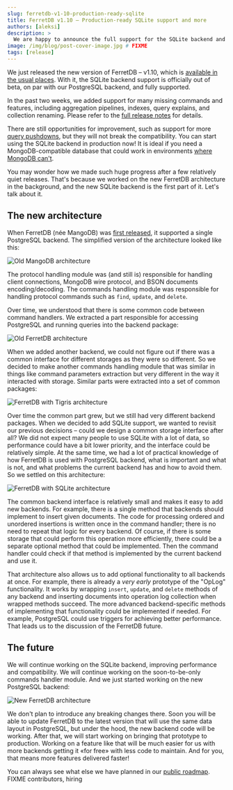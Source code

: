 ```yaml
---
slug: ferretdb-v1-10-production-ready-sqlite
title: FerretDB v1.10 – Production-ready SQLite support and more
authors: [aleksi]
description: >
  We are happy to announce the full support for the SQLite backend and discuss our new architecture.
image: /img/blog/post-cover-image.jpg # FIXME
tags: [release]
---
```


<!-- FIXME banner image -->

We just released the new version of FerretDB – v1.10, which is [available in the usual places](https://docs.ferretdb.io/quickstart-guide/).
With it, the SQLite backend support is officially out of beta, on par with our PostgreSQL backend, and fully supported.

<!--truncate-->

In the past two weeks, we added support for many missing commands and features,
including aggregation pipelines, indexes, query explains, and collection renaming.
Please refer to the [full release notes](https://github.com/FerretDB/FerretDB/releases/tag/v1.10.1) for details.

There are still opportunities for improvement, such as support for more [query pushdowns](https://docs.ferretdb.io/pushdown/),
but they will not break the compatibility.
You can start using the SQLite backend in production now!
It is ideal if you need a MongoDB-compatible database that could work in environments
[where MongoDB can't](https://github.com/FerretDB/FerretDB/discussions/1266).

You may wonder how we made such huge progress after a few relatively quiet releases.
That's because we worked on the new FerretDB architecture in the background, and the new SQLite backend is the first part of it.
Let's talk about it.

## The new architecture

When FerretDB (née MangoDB) was [first released](2021-11-05-mangodb-overwhelming-enthusiasm-for-truly-open-source-mongodb-replacement.md),
it supported a single PostgreSQL backend.
The simplified version of the architecture looked like this:

![Old MangoDB architecture](/img/blog/new-arch/image1.png)

The protocol handling module was (and still is) responsible for handling client connections, MongoDB wire protocol,
and BSON documents encoding/decoding.
The commands handling module was responsible for handling protocol commands such as `find`, `update`, and `delete`.

Over time, we understood that there is some common code between command handlers.
We extracted a part responsible for accessing PostgreSQL and running queries into the backend package:

![Old FerretDB architecture](/img/blog/new-arch/image2.png)

When we added another backend, we could not figure out if there was a common interface for different storages as they were so different.
So we decided to make another commands handling module that was similar in things like command parameters extraction
but very different in the way it interacted with storage.
Similar parts were extracted into a set of common packages:

![FerretDB with Tigris architecture](/img/blog/new-arch/image3.png)

Over time the common part grew, but we still had very different backend packages.
When we decided to add SQLite support, we wanted to revisit our previous decisions –
could we design a common storage interface after all?
We did not expect many people to use SQLite with a lot of data, so performance could have a bit lower priority,
and the interface could be relatively simple.
At the same time, we had a lot of practical knowledge of how FerretDB is used with PostgreSQL backend,
what is important and what is not, and what problems the current backend has and how to avoid them.
So we settled on this architecture:

![FerretDB with SQLite architecture](/img/blog/new-arch/image4.png)

The common backend interface is relatively small and makes it easy to add new backends.
For example, there is a single method that backends should implement to insert given documents.
The code for processing ordered and unordered insertions is written once in the command handler;
there is no need to repeat that logic for every backend.
Of course, if there is some storage that could perform this operation more efficiently,
there could be a separate optional method that could be implemented.
Then the command handler could check if that method is implemented by the current backend and use it.

That architecture also allows us to add optional functionality to all backends at once.
For example, there is already a _very early_ prototype of the "OpLog" functionality.
It works by wrapping `insert`, `update`, and `delete` methods of any backend and inserting documents
into operation log collection when wrapped methods succeed.
The more advanced backend-specific methods of implementing that functionality could be implemented if needed.
For example, PostgreSQL could use triggers for achieving better performance.
That leads us to the discussion of the FerretDB future.

## The future

We will continue working on the SQLite backend, improving performance and compatibility.
We will continue working on the soon-to-be-only commands handler module.
And we just started working on the new PostgreSQL backend:

![New FerretDB architecture](/img/blog/new-arch/image5.png)

We don't plan to introduce any breaking changes there.
Soon you will be able to update FerretDB to the latest version that will use the same data layout in PostgreSQL,
but under the hood, the new backend code will be working.
After that, we will start working on bringing that prototype to production.
Working on a feature like that will be much easier for us with more backends getting it «for free» with less code to maintain.
And for you, that means more features delivered faster!

You can always see what else we have planned in our [public roadmap](https://github.com/orgs/FerretDB/projects/2/views/1).
FIXME contributors, hiring
